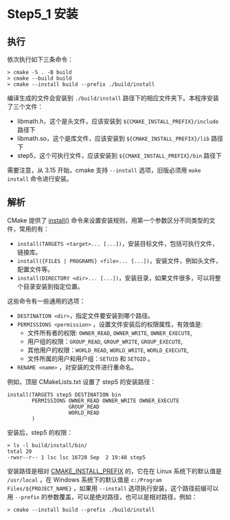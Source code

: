 # Step5_1 安装

## 执行

依次执行如下三条命令：

```
> cmake -S . -B build
> cmake --build build
> cmake --install build --prefix ./build/install
```

编译生成的文件会安装到 `./build/install` 路径下的相应文件夹下。本程序安装了三个文件：

- libmath.h，这个是头文件，应该安装到 `${CMAKE_INSTALL_PREFIX}/include` 路径下
- libmath.so，这个是库文件，应该安装到 `${CMAKE_INSTALL_PREFIX}/lib` 路径下
- step5，这个可执行文件，应该安装到 `${CMAKE_INSTALL_PREFIX}/bin` 路径下

需要注意，从 3.15 开始，cmake 支持 `--install` 选项，旧版必须用 `make install` 命令进行安装。

## 解析

CMake 提供了 [install()](https://cmake.org/cmake/help/latest/command/install.html) 命令来设置安装规则，用第一个参数区分不同类型的文件，常用的有：

- `install(TARGETS <target>... [...])`，安装目标文件，包括可执行文件，链接库。
- `install({FILES | PROGRAMS} <file>... [...])`，安装文件，例如头文件，配置文件等。
- `install(DIRECTORY <dir>... [...])`，安装目录，如果文件很多，可以将整个目录安装到指定位置。

这些命令有一些通用的选项：

- `DESTINATION <dir>`，指定文件要安装到哪个路径。
- `PERMISSIONS <permission>` ，设置文件安装后的权限属性，有效值是:
    - 文件所有者的权限: `OWNER_READ`, `OWNER_WRITE`, `OWNER_EXECUTE`, 
    - 用户组的权限：`GROUP_READ`, `GROUP_WRITE`, `GROUP_EXECUTE`, 
    - 其他用户的权限：`WORLD_READ`, `WORLD_WRITE`, `WORLD_EXECUTE`, 
    - 文件所属的用户和用户组：`SETUID` 和 `SETGID` 。
- `RENAME <name>` ，对安装的文件进行重命名。

例如，顶层 CMakeLists.txt 设置了 step5 的安装路径：

```
install(TARGETS step5 DESTINATION bin
        PERMISSIONS OWNER_READ OWNER_WRITE OWNER_EXECUTE
                    GROUP_READ
                    WORLD_READ
        )
```

安装后，step5 的权限：

```
> ls -l build/install/bin/
total 20
-rwxr--r-- 1 lsc lsc 16728 Sep  2 19:48 step5
```

安装路径是相对 [CMAKE_INSTALL_PREFIX](https://cmake.org/cmake/help/latest/variable/CMAKE_INSTALL_PREFIX.html) 的，它在在 Linux 系统下的默认值是 `/usr/local` ，在 Windows 系统下的默认值是 `c:/Program Files/${PROJECT_NAME}` ，如果用 `--install` 选项执行安装，这个路径前缀可以用 `--prefix` 的参数覆盖，可以是绝对路径，也可以是相对路径，例如：

```
> cmake --install build --prefix ./build/install
```